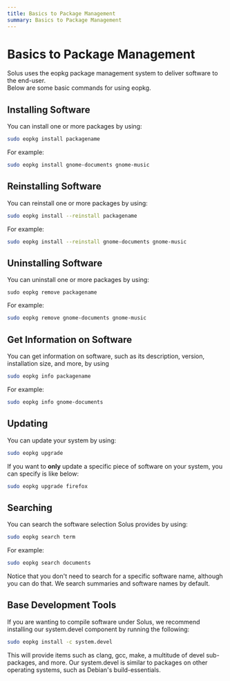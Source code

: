 ```yaml
---
title: Basics to Package Management
summary: Basics to Package Management
---
```


# Basics to Package Management

Solus uses the eopkg package management system to deliver software to the end-user.  
Below are some basic commands for using eopkg.

## Installing Software

You can install one or more packages by using:

```bash
sudo eopkg install packagename
```

For example:

```bash
sudo eopkg install gnome-documents gnome-music
```

## Reinstalling Software

You can reinstall one or more packages by using:

```bash
sudo eopkg install --reinstall packagename
```

For example:

```bash
sudo eopkg install --reinstall gnome-documents gnome-music
```

## Uninstalling Software

You can uninstall one or more packages by using:

```
sudo eopkg remove packagename
```

For example:

```bash
sudo eopkg remove gnome-documents gnome-music
```

## Get Information on Software

You can get information on software, such as its description, version, installation size, and more, by using

```bash
sudo eopkg info packagename
```

For example:

```bash
sudo eopkg info gnome-documents
```

## Updating

You can update your system by using:

```bash
sudo eopkg upgrade
```

If you want to **only** update a specific piece of software on your system, you can specify is like below:

```bash
sudo eopkg upgrade firefox
```

## Searching

You can search the software selection Solus provides by using:

```bash
sudo eopkg search term
```

For example:

```bash
sudo eopkg search documents
```

Notice that you don't need to search for a specific software name, although you can do that. We search summaries and software names by default.

## Base Development Tools

If you are wanting to compile software under Solus, we recommend installing our system.devel component by running the following:

```bash
sudo eopkg install -c system.devel
```

This will provide items such as clang, gcc, make, a multitude of devel sub-packages, and more. Our system.devel is similar to packages on other operating systems, such as Debian's build-essentials.
